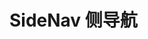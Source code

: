# SideNav 侧导航

<script>
  import Row from '@/components/row';
  import Col from '@/components/col';
  import Menu from '@/components/menu';
  import MenuSub from '@/components/menu-sub';
  import MenuItem from '@/components/menu-item';
  import MenuItemGroup from '@/components/menu-item-group';
  import navigations from '../../nav.json';

  export default {
    components: {
      Row,
      Col,
      Menu,
      MenuSub,
      MenuItem,
      MenuItemGroup,
    },
    data() {
      return {
        navigations,
      };
    },
    methods: {
    },
  };
</script>